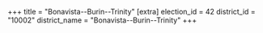 +++
title = "Bonavista--Burin--Trinity"
[extra]
election_id = 42
district_id = "10002"
district_name = "Bonavista--Burin--Trinity"
+++
